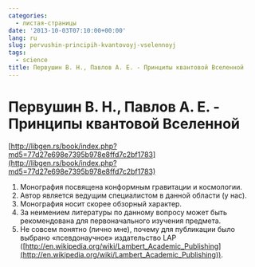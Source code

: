 ```yaml
---
categories:
  - листая-страницы
date: '2013-10-03T07:10:00+00:00'
lang: ru
slug: pervushin-principih-kvantovoyj-vselennoyj
tags:
  - science
title: Первушин В. Н., Павлов А. Е. - Принципы квантовой Вселенной
---
```





# Первушин В. Н., Павлов А. Е. - Принципы квантовой Вселенной

[http://libgen.rs/book/index.php?md5=77d27e698e7395b978e8ffd7c2bf1783](http://libgen.rs/book/index.php?md5=77d27e698e7395b978e8ffd7c2bf1783)  

1.  Монография посвящена конформным гравитации и космологии.
2.  Автор является ведущим специалистом в данной области (у нас).
3.  Монография носит скорее обзорный характер.
4.  За неимением литературы по данному вопросу может быть рекомендована для первоначального изучения предмета.
5.  Не совсем понятно (лично мне), почему для публикации было выбрано «псевдонаучное» издательство LAP ([http://en.wikipedia.org/wiki/Lambert_Academic_Publishing](http://en.wikipedia.org/wiki/Lambert_Academic_Publishing)).
